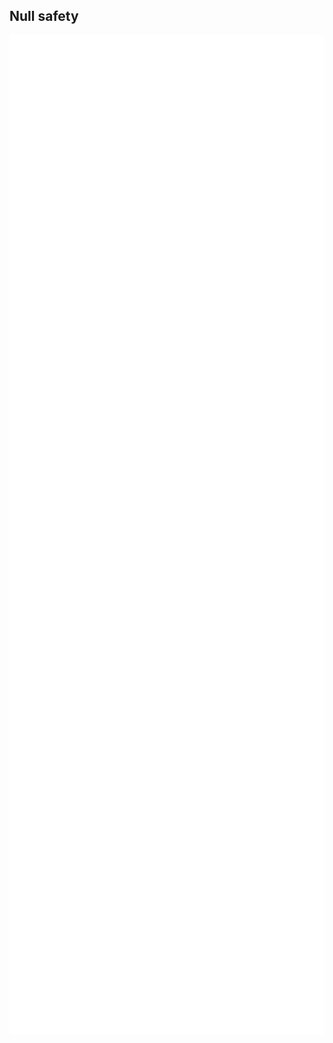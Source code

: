 ## Null safety
<img src="lib/images/null-safe.svg" style="height: 40vh"/>

<!--
fn life() {
    let mut promoted: Option<bool> = Some(true);
    let promoted = promoted
        .map(|is_promoted| "Say 💩")
        .filter(|&said| said == "🙏")
        .and_then(|said| if said == "🙏" { Some("💰") } else { None })
        .or_else(|| Some("🔍 another 🏢"));
    if let Some(i_am_promoted) = promoted {
        println!("Hourra")
    }
}-->

